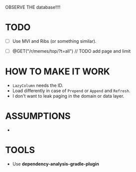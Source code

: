 OBSERVE THE database!!!!


# TODO

- [ ] Use MVI and Ribs (or something similar).
- [ ]  @GET("/r/memes/top/?t=all") // TODO add page and limit


# HOW TO MAKE IT WORK
- `LazyColumn` needs the ID.
- Load differently in case of `Prepend` or `Append` and `Refresh`.
- I don't want to leak paging in the domain or data layer.



# ASSUMPTIONS
- 

# TOOLS
- Use **dependency-analysis-gradle-plugin**